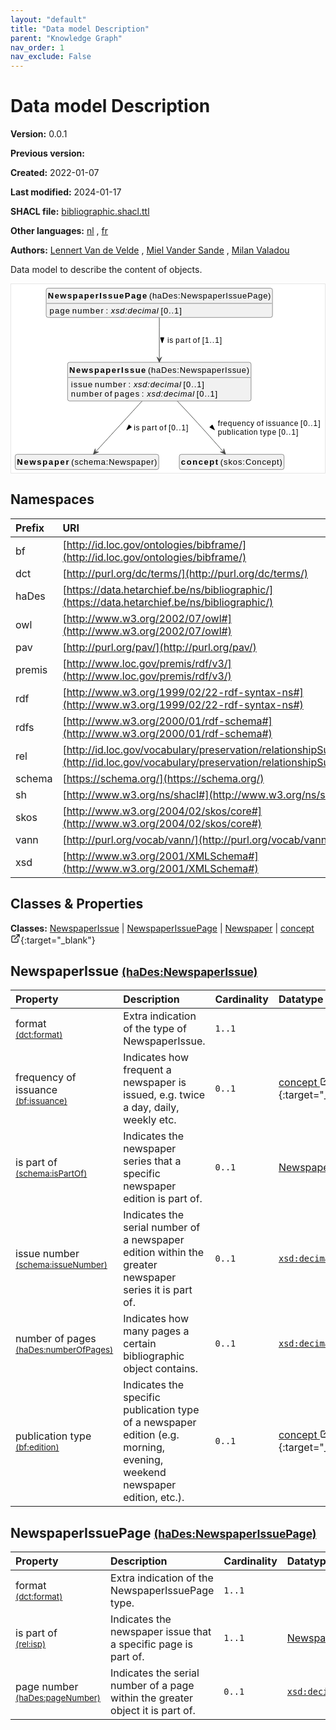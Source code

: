 ```yaml
---
layout: "default"
title: "Data model Description"
parent: "Knowledge Graph"
nav_order: 1
nav_exclude: False
---
```

<svg xmlns="http://www.w3.org/2000/svg" style="display: none;"><symbol id="svg-external-link" width="24" height="24" viewBox="0 0 24 24" fill="none" stroke="currentColor" stroke-width="2" stroke-linecap="round" stroke-linejoin="round" class="feather feather-external-link"><title id="svg-external-link-title">(external link)</title><path d="M18 13v6a2 2 0 0 1-2 2H5a2 2 0 0 1-2-2V8a2 2 0 0 1 2-2h6"></path><polyline points="15 3 21 3 21 9"></polyline><line x1="10" y1="14" x2="21" y2="3"></line> </symbol></svg>

Data model Description
====================

**Version:** 0.0.1

**Previous version:** 

**Created:** 2022-01-07

**Last modified:** 2024-01-17

**SHACL file:** [bibliographic.shacl.ttl](bibliographic.shacl.ttl)

**Other languages:**
[nl](../nl)
, [fr](../fr)

**Authors:**
[Lennert Van de Velde](mailto:lennert.vandevelde@meemoo.be)
, [Miel Vander Sande](mailto:miel.vandersande@meemoo.be)
, [Milan Valadou](mailto:milan.valadou@meemoo.be)


Data model to describe the content of objects.

<div class="wrap">
  <div class="zoom">
  <svg xmlns="http://www.w3.org/2000/svg" xmlns:xlink="http://www.w3.org/1999/xlink" contentStyleType="text/css" preserveAspectRatio="none" version="1.1" viewBox="0 0 542 326" zoomAndPan="magnify"><defs/><g><a href="#haDes%3ANewspaperIssue" target="_top" title="#haDes%3ANewspaperIssue" xlink:actuate="onRequest" xlink:href="#haDes%3ANewspaperIssue" xlink:show="new" xlink:title="#haDes%3ANewspaperIssue" xlink:type="simple"><g id="elem_haDes_NewspaperIssue"><rect codeLine="15" fill="#F1F1F1" height="66.8906" id="haDes_NewspaperIssue" rx="3.5" ry="3.5" style="stroke:#181818;stroke-width:0.5;" width="317" x="97.5" y="135"/><text fill="#000000" font-family="sans-serif" font-size="14" font-weight="bold" lengthAdjust="spacing" textLength="132" x="100.5" y="152.9951">NewspaperIssue</text><text fill="#000000" font-family="sans-serif" font-size="14" lengthAdjust="spacing" textLength="4" x="232.5" y="152.9951"> </text><text fill="#000000" font-family="sans-serif" font-size="14" lengthAdjust="spacing" textLength="175" x="236.5" y="152.9951">(haDes:NewspaperIssue)</text><line style="stroke:#181818;stroke-width:0.5;" x1="98.5" x2="413.5" y1="161.2969" y2="161.2969"/><text fill="#000000" font-family="sans-serif" font-size="14" lengthAdjust="spacing" textLength="37" x="103.5" y="178.292">issue</text><text fill="#000000" font-family="sans-serif" font-size="14" lengthAdjust="spacing" textLength="4" x="140.5" y="178.292"> </text><text fill="#000000" font-family="sans-serif" font-size="14" lengthAdjust="spacing" textLength="54" x="144.5" y="178.292">number</text><text fill="#000000" font-family="sans-serif" font-size="14" lengthAdjust="spacing" textLength="4" x="198.5" y="178.292"> </text><text fill="#000000" font-family="sans-serif" font-size="14" lengthAdjust="spacing" textLength="5" x="202.5" y="178.292">:</text><text fill="#000000" font-family="sans-serif" font-size="14" lengthAdjust="spacing" textLength="4" x="207.5" y="178.292"> </text><text fill="#000000" font-family="sans-serif" font-size="14" font-style="italic" lengthAdjust="spacing" textLength="82" x="211.5" y="178.292">xsd:decimal</text><text fill="#000000" font-family="sans-serif" font-size="14" lengthAdjust="spacing" textLength="4" x="293.5" y="178.292"> </text><text fill="#000000" font-family="sans-serif" font-size="14" lengthAdjust="spacing" textLength="36" x="297.5" y="178.292">[0..1]</text><text fill="#000000" font-family="sans-serif" font-size="14" lengthAdjust="spacing" textLength="54" x="103.5" y="194.5889">number</text><text fill="#000000" font-family="sans-serif" font-size="14" lengthAdjust="spacing" textLength="4" x="157.5" y="194.5889"> </text><text fill="#000000" font-family="sans-serif" font-size="14" lengthAdjust="spacing" textLength="13" x="161.5" y="194.5889">of</text><text fill="#000000" font-family="sans-serif" font-size="14" lengthAdjust="spacing" textLength="4" x="174.5" y="194.5889"> </text><text fill="#000000" font-family="sans-serif" font-size="14" lengthAdjust="spacing" textLength="43" x="178.5" y="194.5889">pages</text><text fill="#000000" font-family="sans-serif" font-size="14" lengthAdjust="spacing" textLength="4" x="221.5" y="194.5889"> </text><text fill="#000000" font-family="sans-serif" font-size="14" lengthAdjust="spacing" textLength="5" x="225.5" y="194.5889">:</text><text fill="#000000" font-family="sans-serif" font-size="14" lengthAdjust="spacing" textLength="4" x="230.5" y="194.5889"> </text><text fill="#000000" font-family="sans-serif" font-size="14" font-style="italic" lengthAdjust="spacing" textLength="82" x="234.5" y="194.5889">xsd:decimal</text><text fill="#000000" font-family="sans-serif" font-size="14" lengthAdjust="spacing" textLength="4" x="316.5" y="194.5889"> </text><text fill="#000000" font-family="sans-serif" font-size="14" lengthAdjust="spacing" textLength="36" x="320.5" y="194.5889">[0..1]</text></g></a><a href="#haDes%3ANewspaperIssuePage" target="_top" title="#haDes%3ANewspaperIssuePage" xlink:actuate="onRequest" xlink:href="#haDes%3ANewspaperIssuePage" xlink:show="new" xlink:title="#haDes%3ANewspaperIssuePage" xlink:type="simple"><g id="elem_haDes_NewspaperIssuePage"><rect codeLine="16" fill="#F1F1F1" height="50.5938" id="haDes_NewspaperIssuePage" rx="3.5" ry="3.5" style="stroke:#181818;stroke-width:0.5;" width="391" x="60.5" y="7"/><text fill="#000000" font-family="sans-serif" font-size="14" font-weight="bold" lengthAdjust="spacing" textLength="171" x="63.5" y="24.9951">NewspaperIssuePage</text><text fill="#000000" font-family="sans-serif" font-size="14" lengthAdjust="spacing" textLength="4" x="234.5" y="24.9951"> </text><text fill="#000000" font-family="sans-serif" font-size="14" lengthAdjust="spacing" textLength="210" x="238.5" y="24.9951">(haDes:NewspaperIssuePage)</text><line style="stroke:#181818;stroke-width:0.5;" x1="61.5" x2="450.5" y1="33.2969" y2="33.2969"/><text fill="#000000" font-family="sans-serif" font-size="14" lengthAdjust="spacing" textLength="35" x="66.5" y="50.292">page</text><text fill="#000000" font-family="sans-serif" font-size="14" lengthAdjust="spacing" textLength="4" x="101.5" y="50.292"> </text><text fill="#000000" font-family="sans-serif" font-size="14" lengthAdjust="spacing" textLength="54" x="105.5" y="50.292">number</text><text fill="#000000" font-family="sans-serif" font-size="14" lengthAdjust="spacing" textLength="4" x="159.5" y="50.292"> </text><text fill="#000000" font-family="sans-serif" font-size="14" lengthAdjust="spacing" textLength="5" x="163.5" y="50.292">:</text><text fill="#000000" font-family="sans-serif" font-size="14" lengthAdjust="spacing" textLength="4" x="168.5" y="50.292"> </text><text fill="#000000" font-family="sans-serif" font-size="14" font-style="italic" lengthAdjust="spacing" textLength="82" x="172.5" y="50.292">xsd:decimal</text><text fill="#000000" font-family="sans-serif" font-size="14" lengthAdjust="spacing" textLength="4" x="254.5" y="50.292"> </text><text fill="#000000" font-family="sans-serif" font-size="14" lengthAdjust="spacing" textLength="36" x="258.5" y="50.292">[0..1]</text></g></a><a href="#schema%3ANewspaper" target="_top" title="#schema%3ANewspaper" xlink:actuate="onRequest" xlink:href="#schema%3ANewspaper" xlink:show="new" xlink:title="#schema%3ANewspaper" xlink:type="simple"><g id="elem_schema_Newspaper"><rect codeLine="17" fill="#F1F1F1" height="26.2969" id="schema_Newspaper" rx="3.5" ry="3.5" style="stroke:#181818;stroke-width:0.5;" width="248" x="7" y="294"/><text fill="#000000" font-family="sans-serif" font-size="14" font-weight="bold" lengthAdjust="spacing" textLength="90" x="10" y="311.9951">Newspaper</text><text fill="#000000" font-family="sans-serif" font-size="14" lengthAdjust="spacing" textLength="4" x="100" y="311.9951"> </text><text fill="#000000" font-family="sans-serif" font-size="14" lengthAdjust="spacing" textLength="148" x="104" y="311.9951">(schema:Newspaper)</text></g></a><a href="../../terms/en#skos%3AConcept" target="_top" title="../../terms/en#skos%3AConcept" xlink:actuate="onRequest" xlink:href="../../terms/en#skos%3AConcept" xlink:show="new" xlink:title="../../terms/en#skos%3AConcept" xlink:type="simple"><g id="elem_skos_Concept"><rect codeLine="18" fill="#F1F1F1" height="26.2969" id="skos_Concept" rx="3.5" ry="3.5" style="stroke:#181818;stroke-width:0.5;" width="181" x="290.5" y="294"/><text fill="#000000" font-family="sans-serif" font-size="14" font-weight="bold" lengthAdjust="spacing" textLength="64" x="293.5" y="311.9951">concept</text><text fill="#000000" font-family="sans-serif" font-size="14" lengthAdjust="spacing" textLength="4" x="357.5" y="311.9951"> </text><text fill="#000000" font-family="sans-serif" font-size="14" lengthAdjust="spacing" textLength="107" x="361.5" y="311.9951">(skos:Concept)</text></g></a><g id="link_haDes_NewspaperIssue_schema_Newspaper"><path codeLine="23" d="M226.06,202.2 C199.05,231.69 164.833,269.0658 146.163,289.4458 " fill="none" id="haDes_NewspaperIssue-to-schema_Newspaper" style="stroke:#454645;stroke-width:1.0;"/><polygon fill="#454645" points="142.11,293.87,151.1389,289.9357,145.4875,290.1832,145.24,284.5317,142.11,293.87" style="stroke:#454645;stroke-width:1.0;"/><polygon fill="#000000" points="199.6232,251.7538,207.8993,247.0681,203.5645,243.0984,199.6232,251.7538" style="stroke:#000000;stroke-width:1.0;"/><text fill="#000000" font-family="sans-serif" font-size="13" lengthAdjust="spacing" textLength="10" x="212" y="252.5669">is</text><text fill="#000000" font-family="sans-serif" font-size="13" lengthAdjust="spacing" textLength="4" x="222" y="252.5669"> </text><text fill="#000000" font-family="sans-serif" font-size="13" lengthAdjust="spacing" textLength="26" x="226" y="252.5669">part</text><text fill="#000000" font-family="sans-serif" font-size="13" lengthAdjust="spacing" textLength="4" x="252" y="252.5669"> </text><text fill="#000000" font-family="sans-serif" font-size="13" lengthAdjust="spacing" textLength="12" x="256" y="252.5669">of</text><text fill="#000000" font-family="sans-serif" font-size="13" lengthAdjust="spacing" textLength="4" x="268" y="252.5669"> </text><text fill="#000000" font-family="sans-serif" font-size="13" lengthAdjust="spacing" textLength="34" x="272" y="252.5669">[0..1]</text></g><g id="link_haDes_NewspaperIssue_skos_Concept"><path codeLine="24" d="M287.1,202.1 C296.15,211.68 306.02,222.21 315,232 C334.79,253.56 353.4382,274.614 366.3982,289.354 " fill="none" id="haDes_NewspaperIssue-to-skos_Concept" style="stroke:#454645;stroke-width:1.0;"/><polygon fill="#454645" points="370.36,293.86,367.4212,284.4598,367.0585,290.105,361.4133,289.7423,370.36,293.86" style="stroke:#454645;stroke-width:1.0;"/><polygon fill="#000000" points="351.3628,251.833,347.4543,243.1627,343.1045,247.1159,351.3628,251.833" style="stroke:#000000;stroke-width:1.0;"/><text fill="#000000" font-family="sans-serif" font-size="13" lengthAdjust="spacing" textLength="63" x="357" y="245.0669">frequency</text><text fill="#000000" font-family="sans-serif" font-size="13" lengthAdjust="spacing" textLength="4" x="420" y="245.0669"> </text><text fill="#000000" font-family="sans-serif" font-size="13" lengthAdjust="spacing" textLength="12" x="424" y="245.0669">of</text><text fill="#000000" font-family="sans-serif" font-size="13" lengthAdjust="spacing" textLength="4" x="436" y="245.0669"> </text><text fill="#000000" font-family="sans-serif" font-size="13" lengthAdjust="spacing" textLength="56" x="440" y="245.0669">issuance</text><text fill="#000000" font-family="sans-serif" font-size="13" lengthAdjust="spacing" textLength="4" x="496" y="245.0669"> </text><text fill="#000000" font-family="sans-serif" font-size="13" lengthAdjust="spacing" textLength="34" x="500" y="245.0669">[0..1]</text><text fill="#000000" font-family="sans-serif" font-size="13" lengthAdjust="spacing" textLength="69" x="357" y="260.1997">publication</text><text fill="#000000" font-family="sans-serif" font-size="13" lengthAdjust="spacing" textLength="4" x="426" y="260.1997"> </text><text fill="#000000" font-family="sans-serif" font-size="13" lengthAdjust="spacing" textLength="28" x="430" y="260.1997">type</text><text fill="#000000" font-family="sans-serif" font-size="13" lengthAdjust="spacing" textLength="4" x="458" y="260.1997"> </text><text fill="#000000" font-family="sans-serif" font-size="13" lengthAdjust="spacing" textLength="34" x="462" y="260.1997">[0..1]</text></g><g id="link_haDes_NewspaperIssuePage_haDes_NewspaperIssue"><path codeLine="29" d="M256,58.08 C256,79.69 256,105.3 256,128.99 " fill="none" id="haDes_NewspaperIssuePage-to-haDes_NewspaperIssue" style="stroke:#454645;stroke-width:1.0;"/><polygon fill="#454645" points="256,134.99,260,125.99,256,129.99,252,125.99,256,134.99" style="stroke:#454645;stroke-width:1.0;"/><polygon fill="#000000" points="261,101.5664,263.9389,92.5213,258.0611,92.5213,261,101.5664" style="stroke:#000000;stroke-width:1.0;"/><text fill="#000000" font-family="sans-serif" font-size="13" lengthAdjust="spacing" textLength="10" x="270" y="101.0669">is</text><text fill="#000000" font-family="sans-serif" font-size="13" lengthAdjust="spacing" textLength="4" x="280" y="101.0669"> </text><text fill="#000000" font-family="sans-serif" font-size="13" lengthAdjust="spacing" textLength="26" x="284" y="101.0669">part</text><text fill="#000000" font-family="sans-serif" font-size="13" lengthAdjust="spacing" textLength="4" x="310" y="101.0669"> </text><text fill="#000000" font-family="sans-serif" font-size="13" lengthAdjust="spacing" textLength="12" x="314" y="101.0669">of</text><text fill="#000000" font-family="sans-serif" font-size="13" lengthAdjust="spacing" textLength="4" x="326" y="101.0669"> </text><text fill="#000000" font-family="sans-serif" font-size="13" lengthAdjust="spacing" textLength="34" x="330" y="101.0669">[1..1]</text></g></g></svg>
  </div>
</div>

## Namespaces

| Prefix | URI      |
| :----- | :------- |
| bf     | [http://id.loc.gov/ontologies/bibframe/](http://id.loc.gov/ontologies/bibframe/) |
| dct     | [http://purl.org/dc/terms/](http://purl.org/dc/terms/) |
| haDes     | [https://data.hetarchief.be/ns/bibliographic/](https://data.hetarchief.be/ns/bibliographic/) |
| owl     | [http://www.w3.org/2002/07/owl#](http://www.w3.org/2002/07/owl#) |
| pav     | [http://purl.org/pav/](http://purl.org/pav/) |
| premis     | [http://www.loc.gov/premis/rdf/v3/](http://www.loc.gov/premis/rdf/v3/) |
| rdf     | [http://www.w3.org/1999/02/22-rdf-syntax-ns#](http://www.w3.org/1999/02/22-rdf-syntax-ns#) |
| rdfs     | [http://www.w3.org/2000/01/rdf-schema#](http://www.w3.org/2000/01/rdf-schema#) |
| rel     | [http://id.loc.gov/vocabulary/preservation/relationshipSubType/](http://id.loc.gov/vocabulary/preservation/relationshipSubType/) |
| schema     | [https://schema.org/](https://schema.org/) |
| sh     | [http://www.w3.org/ns/shacl#](http://www.w3.org/ns/shacl#) |
| skos     | [http://www.w3.org/2004/02/skos/core#](http://www.w3.org/2004/02/skos/core#) |
| vann     | [http://purl.org/vocab/vann/](http://purl.org/vocab/vann/) |
| xsd     | [http://www.w3.org/2001/XMLSchema#](http://www.w3.org/2001/XMLSchema#) |

## Classes & Properties

**Classes:** 
 [NewspaperIssue](#haDes%3ANewspaperIssue) |  [NewspaperIssuePage](#haDes%3ANewspaperIssuePage) |  [Newspaper](#schema%3ANewspaper) |  [concept <svg class="svg-external-link" viewBox="0 0 24 24" aria-labelledby="svg-external-link-title"><use xlink:href="#svg-external-link"></use></svg>](../../terms/en#skos%3AConcept){:target="_blank"}
## <a id="haDes%3ANewspaperIssue"></a>NewspaperIssue <small>[(haDes:NewspaperIssue)](https://data.hetarchief.be/ns/bibliographic/NewspaperIssue)</small>




| Property | Description | Cardinality | Datatype |
| :------ | :---------- | :---------- | :------- |
| <a id='dct%3Aformat'></a>format <br> <small>[(dct:format)](http://purl.org/dc/terms/format)</small> | Extra indication of the type of NewspaperIssue. | `1..1` |   |
| <a id='bf%3Aissuance'></a>frequency of issuance <br> <small>[(bf:issuance)](http://id.loc.gov/ontologies/bibframe/issuance)</small> | Indicates how frequent a newspaper is issued, e.g. twice a day, daily, weekly etc. | `0..1` | [concept <svg class="svg-external-link" viewBox="0 0 24 24" aria-labelledby="svg-external-link-title"><use xlink:href="#svg-external-link"></use></svg>](../../terms/en#skos%3AConcept){:target="_blank"}  |
| <a id='schema%3AisPartOf'></a>is part of <br> <small>[(schema:isPartOf)](https://schema.org/isPartOf)</small> | Indicates the newspaper series that a specific newspaper edition is part of. | `0..1` | [Newspaper](#schema%3ANewspaper)  |
| <a id='schema%3AissueNumber'></a>issue number <br> <small>[(schema:issueNumber)](https://schema.org/issueNumber)</small> | Indicates the serial number of a newspaper edition within the greater newspaper series it is part of. | `0..1` | [`xsd:decimal`](http://www.w3.org/2001/XMLSchema#decimal)  |
| <a id='haDes%3AnumberOfPages'></a>number of pages <br> <small>[(haDes:numberOfPages)](https://data.hetarchief.be/ns/bibliographic/numberOfPages)</small> | Indicates how many pages a certain bibliographic object contains. | `0..1` | [`xsd:decimal`](http://www.w3.org/2001/XMLSchema#decimal)  |
| <a id='bf%3Aedition'></a>publication type <br> <small>[(bf:edition)](http://id.loc.gov/ontologies/bibframe/edition)</small> | Indicates the specific publication type of a newspaper edition (e.g. morning, evening, weekend newspaper edition, etc.). | `0..1` | [concept <svg class="svg-external-link" viewBox="0 0 24 24" aria-labelledby="svg-external-link-title"><use xlink:href="#svg-external-link"></use></svg>](../../terms/en#skos%3AConcept){:target="_blank"}  |

## <a id="haDes%3ANewspaperIssuePage"></a>NewspaperIssuePage <small>[(haDes:NewspaperIssuePage)](https://data.hetarchief.be/ns/bibliographic/NewspaperIssuePage)</small>




| Property | Description | Cardinality | Datatype |
| :------ | :---------- | :---------- | :------- |
| <a id='dct%3Aformat'></a>format <br> <small>[(dct:format)](http://purl.org/dc/terms/format)</small> | Extra indication of the NewspaperIssuePage type. | `1..1` |   |
| <a id='rel%3Aisp'></a>is part of <br> <small>[(rel:isp)](http://id.loc.gov/vocabulary/preservation/relationshipSubType/isp)</small> | Indicates the newspaper issue that a specific page is part of. | `1..1` | [NewspaperIssue](#haDes%3ANewspaperIssue)  |
| <a id='haDes%3ApageNumber'></a>page number <br> <small>[(haDes:pageNumber)](https://data.hetarchief.be/ns/bibliographic/pageNumber)</small> | Indicates the serial number of a page within the greater object it is part of. | `0..1` | [`xsd:decimal`](http://www.w3.org/2001/XMLSchema#decimal)  |

[^1]: Unique language tags required
<style>
.zoom > svg {
    width: 100%;
    height: auto;
    background-color: #fff;
}

.zoom > svg text{
   -webkit-user-select: none;
   -moz-user-select: none;
   -ms-user-select: none;
   user-select: none;
}

.wrap {
  overflow: hidden;
  border: 1px solid #E6E6E6;
}

.zoom {
  position: relative;
}

.zoom:hover {
  transform: scale(2.0); cursor: grab;
}
.svg-external-link {
  width: 16px;
  height: 16px;
}
</style>
<script>
var svg = document.querySelector('svg[zoomAndPan="magnify"]');
var zoomDiv = document.querySelector('.zoom');
zoomDiv.addEventListener('mouseleave', onMouseOutZoomDiv);
if (window.PointerEvent) {
  svg.addEventListener('pointerdown', onPointerDown);
  svg.addEventListener('pointerup', onPointerUp);
  svg.addEventListener('pointerleave', onPointerUp); 
  svg.addEventListener('pointermove', onPointerMove); 
} else {

  svg.addEventListener('mousedown', onPointerDown); 
  svg.addEventListener('mouseup', onPointerUp); 
  svg.addEventListener('mouseleave', onPointerUp); 
  svg.addEventListener('mousemove', onPointerMove); 

  svg.addEventListener('touchstart', onPointerDown);
  svg.addEventListener('touchend', onPointerUp);
  svg.addEventListener('touchmove', onPointerMove); 
}

function getPointFromEvent (event) {
  var point = {x:0, y:0};
  if (event.targetTouches) {
    point.x = event.targetTouches[0].clientX;
    point.y = event.targetTouches[0].clientY;
  } else {
    point.x = event.clientX;
    point.y = event.clientY;
  }
  
  return point;
}

var isPointerDown = false;

var pointerOrigin = {
  x: 0,
  y: 0
};

function onPointerDown(event) {
  isPointerDown = true; 
  
  var pointerPosition = getPointFromEvent(event);
  pointerOrigin.x = pointerPosition.x;
  pointerOrigin.y = pointerPosition.y;
}

var originalViewBoxString = svg.getAttribute('viewBox');
var originalViewBoxList= svg.viewBox.baseVal;

var originalViewBox = {
    x: originalViewBoxList.x,
    y: originalViewBoxList.y,
    width: originalViewBoxList.width,
    height: originalViewBoxList.height
};

var viewBox = structuredClone(originalViewBox);
console.log(viewBox);
var newViewBox = {
  x: 0,
  y: 0
};

var ratio = viewBox.width / svg.getBoundingClientRect().width;
window.addEventListener('resize', function() {
  ratio = viewBox.width / svg.getBoundingClientRect().width;
});

function onPointerMove (event) {
  if (!isPointerDown) {
    return;
  }
  event.preventDefault();

  var pointerPosition = getPointFromEvent(event);

  newViewBox.x = viewBox.x - ((pointerPosition.x - pointerOrigin.x) * ratio);
  newViewBox.y = viewBox.y - ((pointerPosition.y - pointerOrigin.y) * ratio);

  var viewBoxString = `${newViewBox.x} ${newViewBox.y} ${viewBox.width} ${viewBox.height}`;
  svg.setAttribute('viewBox', viewBoxString);
}

function onPointerUp() {
  isPointerDown = false;

  viewBox.x = newViewBox.x;
  viewBox.y = newViewBox.y;
}
function onMouseOutZoomDiv(event) {

  var viewBoxString = structuredClone(originalViewBoxString);
  viewBox.x = 0;
  viewBox.y = 0;
  svg.setAttribute('viewBox', originalViewBoxString);
}

</script>
